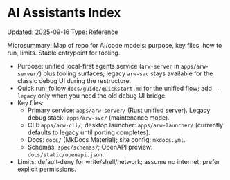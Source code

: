 # AI Assistants Index
Updated: 2025-09-16
Type: Reference

Microsummary: Map of repo for AI/code models: purpose, key files, how to run, limits. Stable entrypoint for tooling.

- Purpose: unified local-first agents service (`arw-server` in `apps/arw-server/`) plus tooling surfaces; legacy `arw-svc` stays available for the classic debug UI during the restructure.
- Quick run: follow `docs/guide/quickstart.md` for the unified flow; add `--legacy` only when you need the old debug UI bridge.
- Key files:
  - Primary service: `apps/arw-server/` (Rust unified server). Legacy debug stack: `apps/arw-svc/` (maintenance mode).
  - CLI: `apps/arw-cli/`; desktop launcher: `apps/arw-launcher/` (currently defaults to legacy until porting completes).
  - Docs: `docs/` (MkDocs Material); site config: `mkdocs.yml`.
  - Schemas: `spec/schemas/`; OpenAPI preview: `docs/static/openapi.json`.
- Limits: default‑deny for write/shell/network; assume no internet; prefer explicit permissions.
